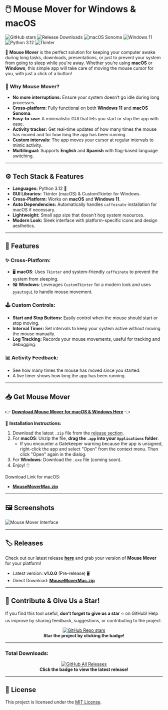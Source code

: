 # 🖱️ **Mouse Mover for Windows & macOS**

![GitHub stars](https://img.shields.io/github/stars/Juandi-M/autoMouseMover?style=social) ![Release Downloads](https://img.shields.io/github/downloads/Juandi-M/autoMouseMover/total?color=blue) ![macOS Sonoma](https://img.shields.io/badge/macOS-Sonoma-lightgrey.svg) ![Windows 11](https://img.shields.io/badge/Windows-11-blue.svg) ![Python 3.12](https://img.shields.io/badge/python-3.12-blue.svg) ![Tkinter](https://img.shields.io/badge/Tkinter-GUI-green.svg) 

🎉 **Mouse Mover** is the perfect solution for keeping your computer awake during long tasks, downloads, presentations, or just to prevent your system from going to sleep while you're away. Whether you’re using **macOS** or **Windows**, this simple app will take care of moving the mouse cursor for you, with just a click of a button!

### 🚀 **Why Mouse Mover?**
- **No more interruptions:** Ensure your system doesn’t go idle during long processes.
- **Cross-platform:** Fully functional on both **Windows 11** and **macOS Sonoma**.
- **Easy-to-use:** A minimalistic GUI that lets you start or stop the app with ease.
- **Activity tracker:** Get real-time updates of how many times the mouse has moved and for how long the app has been running.
- **Custom intervals:** The app moves your cursor at regular intervals to mimic activity.
- **Multilingual:** Supports **English** and **Spanish** with flag-based language switching.

---

## ⚙️ **Tech Stack & Features**
- **Languages:** Python 3.12 🐍
- **GUI Libraries:** Tkinter (macOS) & CustomTkinter for Windows.
- **Cross-Platform:** Works on **macOS** and **Windows 11**.
- **Auto Dependencies:** Automatically handles `caffeinate` installation for macOS if necessary.
- **Lightweight:** Small app size that doesn’t hog system resources.
- **Modern Look:** Sleek interface with platform-specific icons and design aesthetics.

---

## 🌟 **Features**
### ✨ **Cross-Platform:**
- 🖥️ **macOS**: Uses `Tkinter` and system-friendly `caffeinate` to prevent the system from sleeping.
- 🖼️ **Windows**: Leverages `CustomTkinter` for a modern look and uses `pyautogui` to handle mouse movement.

### 🕹️ **Custom Controls:**
- **Start and Stop Buttons:** Easily control when the mouse should start or stop moving.
- **Interval Timer:** Set intervals to keep your system active without moving the mouse manually.
- **Log Tracking:** Records your mouse movements, useful for tracking and debugging.

### 📊 **Activity Feedback:**
- See how many times the mouse has moved since you started.
- A live timer shows how long the app has been running.

---

## 📥 **Get Mouse Mover**

👉 **[Download Mouse Mover for macOS & Windows Here](https://github.com/Juandi-M/autoMouseMover/releases)** 👈

🚀 **Installation Instructions:**
1. Download the latest `.zip` file from the [release section](https://github.com/Juandi-M/autoMouseMover/releases).
2. For **macOS**: Unzip the file, **drag the `.app` into your `Applications` folder**.
    - If you encounter a Gatekeeper warning because the app is unsigned, right-click the app and select "Open" from the context menu. Then click "Open" again in the dialog.
3. For **Windows**: Download the `.exe` file (coming soon).
4. Enjoy! 🖱️

Download Link for macOS:
- **[MouseMoverMac.zip](https://github.com/Juandi-M/autoMouseMover/releases/download/v0.5.0-beta/MouseMoverMac.zip)**

---

## 🖼️ **Screenshots**

![Mouse Mover Interface]([https://github.com/Juandi-M/autoMouseMover/raw/main/MM_UI.png](https://github.com/Juandi-M/autoMouseMover/blob/master/MM_UI.png))

---

## 🏷️ **Releases**

Check out our latest release **[here](https://github.com/Juandi-M/autoMouseMover/releases)** and grab your version of **Mouse Mover** for your platform!

- Latest version: **v1.0.0** (Pre-release) 🖥️
- Direct Download: **[MouseMoverMac.zip](https://github.com/Juandi-M/autoMouseMover/releases/download/v0.5.0-beta/MouseMoverMac.zip)**

---
## 🌟 **Contribute & Give Us a Star!**

If you find this tool useful, **don’t forget to give us a star** ⭐ on GitHub! Help us improve by sharing feedback, suggestions, or contributing to the project.

<p align="center">
  <a href="https://github.com/Juandi-M/autoMouseMover/stargazers">
    <img alt="GitHub Repo stars" src="https://img.shields.io/github/stars/Juandi-M/autoMouseMover?style=for-the-badge&logo=github&color=yellow">
  </a>
  <br>
  <b>Star the project by clicking the badge!</b>
</p>

---

### **Total Downloads:**

<p align="center">
  <a href="https://github.com/Juandi-M/autoMouseMover/releases">
    <img alt="GitHub All Releases" src="https://img.shields.io/github/downloads/Juandi-M/autoMouseMover/total?style=for-the-badge&logo=github&color=blue">
  </a>
  <br>
  <b>Click the badge to view the latest release!</b>
</p>

---

## 📄 **License**
This project is licensed under the [MIT License](LICENSE).
